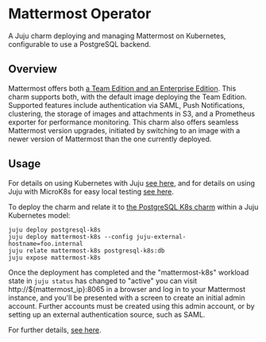 # Mattermost Operator

A Juju charm deploying and managing Mattermost on Kubernetes, configurable to use a PostgreSQL backend.

## Overview

Mattermost offers both [a Team Edition and an Enterprise Edition](https://mattermost.com/pricing-feature-comparison/).
This charm supports both, with the default image deploying the Team Edition. Supported
features include authentication via SAML, Push Notifications, clustering,
the storage of images and attachments in S3, and a Prometheus exporter for
performance monitoring. This charm also offers seamless Mattermost version
upgrades, initiated by switching to an image with a newer version of
Mattermost than the one currently deployed.

## Usage

For details on using Kubernetes with Juju [see here](https://juju.is/docs/kubernetes), and for
details on using Juju with MicroK8s for easy local testing [see here](https://juju.is/docs/microk8s-cloud).

To deploy the charm and relate it to [the PostgreSQL K8s charm](https://charmhub.io/postgresql-k8s) within a Juju
Kubernetes model:

    juju deploy postgresql-k8s
    juju deploy mattermost-k8s --config juju-external-hostname=foo.internal
    juju relate mattermost-k8s postgresql-k8s:db
    juju expose mattermost-k8s

Once the deployment has completed and the "mattermost-k8s" workload state in `juju
status` has changed to "active" you can visit http://${mattermost_ip}:8065 in a browser and log in to
your Mattermost instance, and you'll be presented with a screen to create an
initial admin account. Further accounts must be created using this admin account, or by
setting up an external authentication source, such as SAML.

For further details, [see here](https://charmhub.io/mattermost-charmers-mattermost/docs).
